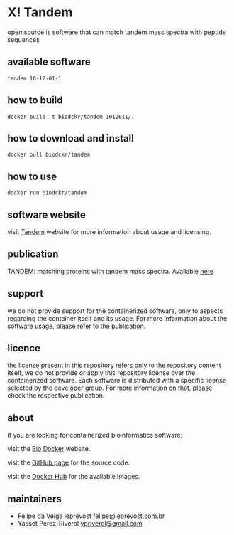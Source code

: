 X! Tandem
=====
open source is software that can match tandem mass spectra with peptide sequences

available software
--------
`tandem 10-12-01-1`


how to build
------------
`docker build -t biodckr/tandem 1012011/.`


how to download and install
---------------------------
`docker pull biodckr/tandem`


how to use
------------
`docker run biodckr/tandem`


software website
----------------
visit [Tandem](http://www.thegpm.org/tandem/) website for more information about usage and licensing.


publication
-----------
TANDEM: matching proteins with tandem mass spectra. Available [here](http://bioinformatics.oxfordjournals.org/cgi/pmidlookup?view=long&pmid=14976030)


support
-------
we do not provide support for the containerized software, only to aspects regarding the container itself
and its usage. For more information about the software usage, please refer to the publication.


licence
-------
the license present in this repository refers only to the repository content itself, we do not provide or
apply this repository license over the containerized software. Each software is distributed with a specific
license selected by the developer group. For more information on that, please check the respective publication.


about
-----
If you are looking for containerized bioinformatics software;

visit the [Bio Docker](http://biodocker.github.io "Bio Docker") website.

visit the [GitHub page](https://github.com/BioDocker/) for the source code.

visit the [Docker Hub](https://registry.hub.docker.com/repos/biodckr/) for the available images.


maintainers
-----------
* Felipe da Veiga leprevost <felipe@leprevost.com.br>
* Yasset Perez-Riverol <ypriverol@gmail.com>
